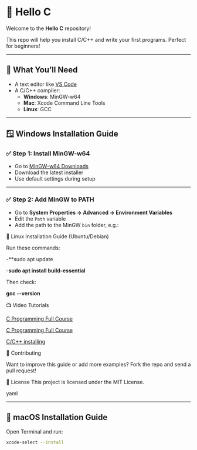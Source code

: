# 👋 Hello C

Welcome to the **Hello C** repository!

This repo will help you install C/C++ and write your first programs. Perfect for beginners!

---

## 🧰 What You’ll Need

- A text editor like [VS Code](https://code.visualstudio.com/)
- A C/C++ compiler:
  - **Windows**: MinGW-w64
  - **Mac**: Xcode Command Line Tools
  - **Linux**: GCC

---

## 🪟 Windows Installation Guide

### ✅ Step 1: Install MinGW-w64

- Go to [MinGW-w64 Downloads](https://www.mingw-w64.org/downloads/)
- Download the latest installer
- Use default settings during setup


---

### ✅ Step 2: Add MinGW to PATH

- Go to **System Properties → Advanced → Environment Variables**
- Edit the `Path` variable
- Add the path to the MinGW `bin` folder, e.g.:

🐧 Linux Installation Guide (Ubuntu/Debian)

Run these commands:

-**sudo apt update

-**sudo apt install build-essential**

Then check:

**gcc --version**

📺 Video Tutorials

<A href = "https://www.classcentral.com/classroom/freecodecamp-object-oriented-programming-oop-in-c-course-104967">C Programming Full Course</a>

<a href = "https://www.classcentral.com/classroom/freecodecamp-c-programming-tutorial-for-beginners-57870">C Programming Full Course</a>

<a href="https://www.youtube.com/watch?v=1PBD5qFWdq8&t=68s">C/C++ installing</a>

🤝 Contributing

Want to improve this guide or add more examples? Fork the repo and send a pull request!

📜 License
This project is licensed under the MIT License.

yaml


---


## 🍎 macOS Installation Guide

Open Terminal and run:

```bash
xcode-select --install
